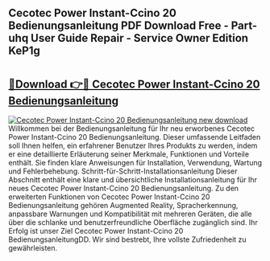 ## Cecotec Power Instant-Ccino 20 Bedienungsanleitung PDF Download Free - Part-uhq User Guide Repair - Service Owner Edition KeP1g

# <h2><a href="http://df1jxmm.blite.top/?on=Cecotec+Power+Instant-Ccino+20+Bedienungsanleitung">🔗Download 👉🔴 Cecotec Power Instant-Ccino 20 Bedienungsanleitung</a></h2>

[![Cecotec Power Instant-Ccino 20 Bedienungsanleitung new download](https://i.imgur.com/lujVjoI.png)](http://df1jxmm.blite.top/?on=Cecotec+Power+Instant-Ccino+20+Bedienungsanleitung)
Willkommen bei der Bedienungsanleitung für Ihr neu erworbenes Cecotec Power Instant-Ccino 20 Bedienungsanleitung. Dieser umfassende Leitfaden soll Ihnen helfen, ein erfahrener Benutzer Ihres Produkts zu werden, indem er eine detaillierte Erläuterung seiner Merkmale, Funktionen und Vorteile enthält. Sie finden klare Anweisungen für Installation, Verwendung, Wartung und Fehlerbehebung. Schritt-für-Schritt-Installationsanleitung Dieser Abschnitt enthält eine klare und übersichtliche Installationsanleitung für Ihr neues Cecotec Power Instant-Ccino 20 Bedienungsanleitung. Zu den erweiterten Funktionen von Cecotec Power Instant-Ccino 20 Bedienungsanleitung gehören Augmented Reality, Spracherkennung, anpassbare Warnungen und Kompatibilität mit mehreren Geräten, die alle über die schlanke und benutzerfreundliche Oberfläche zugänglich sind. Ihr Erfolg ist unser Ziel Cecotec Power Instant-Ccino 20 BedienungsanleitungDD. Wir sind bestrebt, Ihre vollste Zufriedenheit zu gewährleisten.
